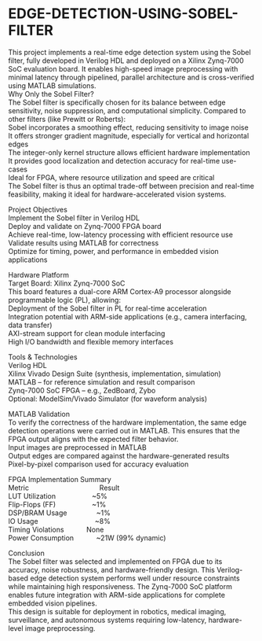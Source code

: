 # EDGE-DETECTION-USING-SOBEL-FILTER
This project implements a real-time edge detection system using the Sobel filter, fully developed in Verilog HDL and deployed on a Xilinx Zynq-7000 SoC evaluation board. It enables high-speed image preprocessing with minimal latency through pipelined, parallel architecture and is cross-verified using MATLAB simulations.
<br>
Why Only the Sobel Filter?<br>
The Sobel filter is specifically chosen for its balance between edge sensitivity, noise suppression, and computational simplicity. Compared to other filters (like Prewitt or Roberts):<br>
Sobel incorporates a smoothing effect, reducing sensitivity to image noise<br>
It offers stronger gradient magnitude, especially for vertical and horizontal edges<br>
The integer-only kernel structure allows efficient hardware implementation<br>
It provides good localization and detection accuracy for real-time use-cases<br>
Ideal for FPGA, where resource utilization and speed are critical<br>
The Sobel filter is thus an optimal trade-off between precision and real-time feasibility, making it ideal for hardware-accelerated vision systems.<br>

Project Objectives<br>
Implement the Sobel filter in Verilog HDL<br>
Deploy and validate on Zynq-7000 FPGA board<br>
Achieve real-time, low-latency processing with efficient resource use<br>
Validate results using MATLAB for correctness<br>
Optimize for timing, power, and performance in embedded vision applications<br>

Hardware Platform<br>
Target Board: Xilinx Zynq-7000 SoC<br>
This board features a dual-core ARM Cortex-A9 processor alongside programmable logic (PL), allowing:<br>
Deployment of the Sobel filter in PL for real-time acceleration<br>
Integration potential with ARM-side applications (e.g., camera interfacing, data transfer)<br>
AXI-stream support for clean module interfacing<br>
High I/O bandwidth and flexible memory interfaces<br>

Tools & Technologies<br>
Verilog HDL<br>
Xilinx Vivado Design Suite (synthesis, implementation, simulation)<br>
MATLAB – for reference simulation and result comparison<br>
Zynq-7000 SoC FPGA – e.g., ZedBoard, Zybo<br>
Optional: ModelSim/Vivado Simulator (for waveform analysis)<br>

MATLAB Validation<br>
To verify the correctness of the hardware implementation, the same edge detection operations were carried out in MATLAB. This ensures that the FPGA output aligns with the expected filter behavior.<br>
Input images are preprocessed in MATLAB<br>
Output edges are compared against the hardware-generated results<br>
Pixel-by-pixel comparison used for accuracy evaluation<br>

FPGA Implementation Summary<br>
Metric               Result<br>
LUT Utilization      ~5%<br>
Flip-Flops (FF)      ~1%<br>
DSP/BRAM Usage       ~1%<br>
IO Usage             ~8%<br>
Timing Violations    None<br>
Power Consumption    ~21W (99% dynamic)<br>

Conclusion<br>
The Sobel filter was selected and implemented on FPGA due to its accuracy, noise robustness, and hardware-friendly design. This Verilog-based edge detection system performs well under resource constraints while maintaining high responsiveness. The Zynq-7000 SoC platform enables future integration with ARM-side applications for complete embedded vision pipelines.<br>
This design is suitable for deployment in robotics, medical imaging, surveillance, and autonomous systems requiring low-latency, hardware-level image preprocessing.<br>
